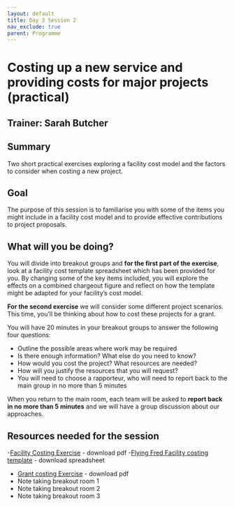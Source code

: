 ```yaml
---
layout: default
title: Day 3 Session 2
nav_exclude: true
parent: Programme
---
```


# Costing up a new service and providing costs for major projects (practical)

## Trainer: Sarah Butcher

## Summary
Two short practical exercises exploring a facility cost model and the factors to consider when costing a new project. 

## Goal
The purpose of this session is to familiarise you with some of the items you might include in a facility cost model and to provide effective contributions to project proposals.

## What will you be doing?
You will divide into breakout groups and **for the first part of the exercise**, look at a facility cost template spreadsheet which has been provided for you. By changing some of the key items included, you will explore the effects on a combined chargeout figure and reflect on how the template might be adapted for your facility’s cost model.

**For the second exercise** we will consider some different project scenarios. This time, you’ll be thinking about how to cost these projects for a grant.

You will have 20 minutes in your breakout groups to answer the following four questions:
- Outline the possible areas where work may be required
- Is there enough information? What else do you need to know?
- How would you cost the project? What resources are needed?
- How will you justify the resources that you will request?
- You will need to choose a rapporteur, who will need to report back to the main group in no more than 5 minutes

When you return to the main room, each team will be asked to **report back in no more than 5 minutes** and we will have a group discussion about our approaches.

## Resources needed for the session
-[Facility Costing Exercise](https://drive.google.com/file/d/1mryiZ9PEhPuLyLTonWX6Tvd-hUcBXjV_/view?usp=sharing) - download pdf
-[Flying Fred Facility costing template](https://docs.google.com/spreadsheets/d/189KinUWXxTzW8AOHt1fQDSSsm-Y8gOYT/edit?usp=sharing&ouid=108667492999541889396&rtpof=true&sd=true) - download spreadsheet
- [Grant costing Exercise](https://drive.google.com/file/d/1Ec0odKQPRa9uAp0UQ81dSyFScoLBhO3N/view?usp=sharing) - download pdf
- Note taking breakout room 1
- Note taking breakout room 2
- Note taking breakout room 3
